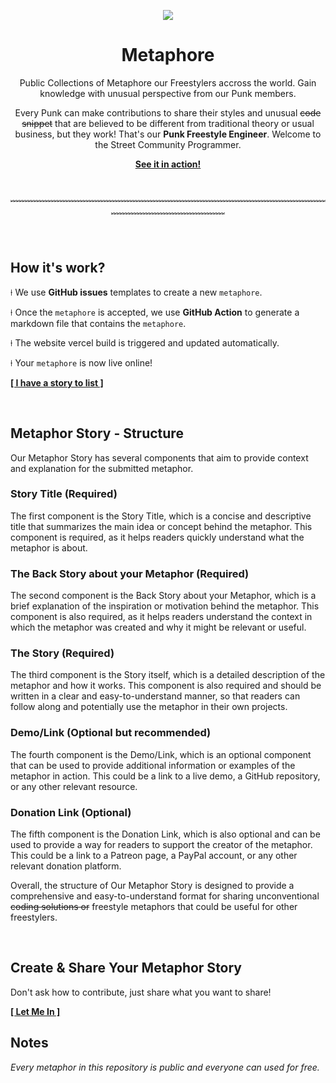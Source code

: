 <p align="center">
    <img src="https://i.imgur.com/XJTwm8e.png" />
</p>

<p align="center">
    <h1 align="center">Metaphore</h1>
    <p align="center">Public Collections of Metaphore our Freestylers accross the world. Gain knowledge with unusual perspective from our Punk members.</p>
    <p align="center">
    Every Punk can make contributions to share their styles and unusual <s>code snippet</s> that are believed to be different from traditional theory or usual business, but they work! That's our <b>Punk Freestyle Engineer</b>. Welcome to the Street Community Programmer.
    </p>
    <p align="center"><strong><a href="https://metaphore.vercel.app">See it in action!</a></strong></p>
</p>

<br/>
<p align="center">
﹌﹌﹌﹌﹌﹌﹌﹌﹌﹌﹌﹌﹌﹌﹌﹌﹌﹌﹌﹌﹌﹌﹌﹌﹌﹌﹌﹌﹌﹌﹌﹌﹌﹌﹌﹌﹌﹌﹌﹌﹌﹌﹌﹌﹌﹌﹌﹌﹌
</p>
<br/>

<p>
    <h2>How it's work?</h2>
    <p>⍿ We use <strong>GitHub issues</strong> templates to create a new <code>metaphore</code>.</p>
    <p>⍿ Once the <code>metaphore</code> is accepted, we use <strong>GitHub Action</strong> to generate a markdown file that contains the <code>metaphore</code>.</p>
    <p>⍿ The website vercel build is triggered and updated automatically.</p>
    <p>⍿ Your <code>metaphore</code> is now live online!</p>
    <p><strong><a href="https://github.com/StreetCommunityProgrammer/metaphore/issues/new/choose">[ I have a story to list ]</a></strong></p>
</p>

<br/>

<p>
    <h2>Metaphor Story - Structure</h2>
    <p>Our Metaphor Story has several components that aim to provide context and explanation for the submitted metaphor.</p>
    <h3>Story Title (Required)</h3>
    <p>The first component is the Story Title, which is a concise and descriptive title that summarizes the main idea or concept behind the metaphor. This component is required, as it helps readers quickly understand what the metaphor is about.</p>
    <h3>The Back Story about your Metaphor (Required)</h3>
    <p>The second component is the Back Story about your Metaphor, which is a brief explanation of the inspiration or motivation behind the metaphor. This component is also required, as it helps readers understand the context in which the metaphor was created and why it might be relevant or useful.</p>
    <h3>The Story (Required)</h3>
    <p>The third component is the Story itself, which is a detailed description of the metaphor and how it works. This component is also required and should be written in a clear and easy-to-understand manner, so that readers can follow along and potentially use the metaphor in their own projects.</p>
    <h3>Demo/Link (Optional but recommended)</h3>
    <p>The fourth component is the Demo/Link, which is an optional component that can be used to provide additional information or examples of the metaphor in action. This could be a link to a live demo, a GitHub repository, or any other relevant resource.</p>
    <h3>Donation Link (Optional)</h3>
    <p>The fifth component is the Donation Link, which is also optional and can be used to provide a way for readers to support the creator of the metaphor. This could be a link to a Patreon page, a PayPal account, or any other relevant donation platform.</p>
    <p>Overall, the structure of Our Metaphor Story is designed to provide a comprehensive and easy-to-understand format for sharing unconventional <s>coding solutions or</s> freestyle metaphors that could be useful for other freestylers.</p>
</p>

<br/>

<p>
    <h2>Create & Share Your Metaphor Story</h2>
    <p>Don't ask how to contribute, just share what you want to share!</p>
    <p><strong><a href="https://github.com/StreetCommunityProgrammer/metaphore/issues/new/choose">[ Let Me In ]</a></strong></p>
</p>

## Notes

_Every metaphor in this repository is public and everyone can used for free._
